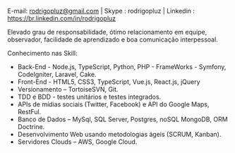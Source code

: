 E-mail: rodrigopluz@gmail.com | Skype : rodrigopluz | Linkedin : https://br.linkedin.com/in/rodrigopluz

Elevado grau de responsabilidade, ótimo relacionamento em equipe, observador, facilidade de aprendizado e boa comunicação interpessoal.

Conhecimento nas Skill:
* Back-End - Node.js, TypeScript, Python, PHP - FrameWorks - Symfony, CodeIgniter, Laravel, Cake.
* Front-End - HTML5, CSS3, TypeScript, Vue.js, React.js, jQuery
* Versionamento – TortoiseSVN, Git.
* TDD e BDD - testes unitários e testes integrados.
* APIs de mídias sociais (Twitter, Facebook) e API do Google Maps, RestFul.
* Banco de Dados – MySql, SQL Server, Postgres, noSQL MongoDB, ORM Doctrine.
* Desenvolvimento Web usando metodologias ágeis (SCRUM, Kanban).
* Servidores Clouds – AWS, Google Cloud.

<!--
**rodrigopluz/rodrigopluz** is a ✨ _special_ ✨ repository because its `README.md` (this file) appears on your GitHub profile.

Here are some ideas to get you started:

- 🔭 I’m currently working on ...
- 🌱 I’m currently learning ...
- 👯 I’m looking to collaborate on ...
- 🤔 I’m looking for help with ...
- 💬 Ask me about ...
- 📫 How to reach me: ...
- 😄 Pronouns: ...
- ⚡ Fun fact: ...
-->
